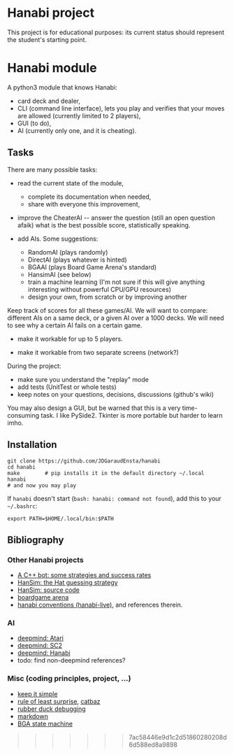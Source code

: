 # Hanabi project

This project is for educational purposes: 
its current status should represent the student's starting point.

# Hanabi module

A python3 module that knows Hanabi:

* card deck and dealer,
* CLI (command line interface), lets you play and verifies that your moves are allowed (currently limited to 2 players),
* GUI (to do),
* AI (currently only one, and it is cheating).



## Tasks

There are many possible tasks:

- read the current state of the module, 
  - complete its documentation when needed,
  - share with everyone this improvement,

- improve the CheaterAI
  -- answer the question (still an open question afaik) what is the best possible score, statistically speaking.

- add AIs. Some suggestions:
  - RandomAI (plays randomly)
  - DirectAI (plays whatever is hinted)
  - BGAAI (plays Board Game Arena's standard)
  - HansimAI (see below)
  - train a machine learning (I'm not sure if this will give anything interesting without powerful CPU/GPU resources)
  - design your own, from scratch or by improving another

Keep track of scores for all these games/AI. 
We will want to compare: different AIs on a same deck, or a given AI over a 1000 decks. 
We will need to see why a certain AI fails on a certain game.


- make it workable for up to 5 players.

- make it workable from two separate screens (network?)


During the project:
  - make sure you understand the "replay" mode
  - add tests (UnitTest or whole tests)
  - keep notes on your questions, decisions, discussions (github's wiki)


You may also design a GUI, but be warned that this is a very time-consuming task.
I like PySide2. Tkinter is more portable but harder to learn imho. 



## Installation


    git clone https://github.com/JDGaraudEnsta/hanabi
    cd hanabi
    make        # pip installs it in the default directory ~/.local
    hanabi
    # and now you may play


If `hanabi` doesn't start (`bash: hanabi: command not found`), add this to your `~/.bashrc`:

    export PATH=$HOME/.local/bin:$PATH


## Bibliography

### Other Hanabi projects

* [A C++ bot: some strategies and success rates](https://github.com/Quuxplusone/Hanabi)
* [HanSim: the Hat guessing strategy](https://d0474d97-a-62cb3a1a-s-sites.googlegroups.com/site/rmgpgrwc/research-papers/Hanabi_final.pdf?attachauth=ANoY7cp_mjjD7lCb5HFxBphRWpSkE8SabM7PiOVWFwcNKSnpxENRLwTsQEgDMC6PIHuBmzP4oixvH_B8PZQmrHDyfA-ZLSKWb-Lx1WJNIUKUoxV1w0K0bWXelLPCi5MbXaByoVcukH4CEg-5N_iJP7mKSDHiV5ImwGDBCwQoT4mwvppVyA0BVb2Lhr-mGYFtUw3uBlds77azk5RjFZHGvAtvx6idYLvunLLj6BStHWHrNovX8p5KGFk%3D&attredirects=0)
* [HanSim: source code](https://github.com/rjtobin/HanSim)
* [boardgame arena](https://fr.boardgamearena.com/#!gamepanel?game=hanabi)
* [hanabi conventions (hanabi-live)](https://github.com/Zamiell/hanabi-conventions), and references therein.


### AI

* [deepmind: Atari](https://arxiv.org/pdf/1312.5602v1.pdf)
* [deepmind: SC2](https://arxiv.org/abs/1708.04782)
* [deepmind: Hanabi](https://arxiv.org/abs/1902.00506)
* todo: find non-deepmind references?



### Misc (coding principles, project, ...)

* [keep it simple](https://en.wikipedia.org/wiki/KISS_principle)
* [rule of least surprise](http://www.catb.org/esr/writings/taoup/), [catbaz](http://www.catb.org/esr/writings/cathedral-bazaar/)
* [rubber duck debugging](https://en.wikipedia.org/wiki/Rubber_duck_debugging)
* [markdown](https://guides.github.com/features/mastering-markdown/)
* [BGA state machine](https://www.slideshare.net/boardgamearena/bga-studio-focus-on-bga-game-state-machine)
>>>>>>> 7ac58446e9d1c2d51860280208d6d588ed8a9898
